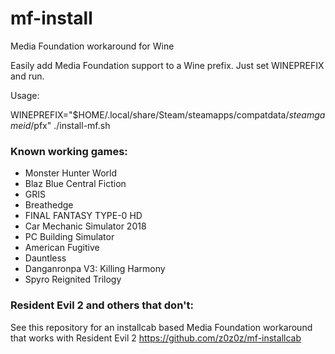 # mf-install
Media Foundation workaround for Wine

Easily add Media Foundation support to a Wine prefix. Just set WINEPREFIX and run.

Usage:

WINEPREFIX="$HOME/.local/share/Steam/steamapps/compatdata/*steamgameid*/pfx" ./install-mf.sh


### Known working games:

- Monster Hunter World
- Blaz Blue Central Fiction
- GRIS
- Breathedge
- FINAL FANTASY TYPE-0 HD
- Car Mechanic Simulator 2018
- PC Building Simulator
- American Fugitive
- Dauntless
- Danganronpa V3: Killing Harmony
- Spyro Reignited Trilogy

### Resident Evil 2 and others that don't:
See this repository for an installcab based Media Foundation workaround that works with Resident Evil 2 https://github.com/z0z0z/mf-installcab
